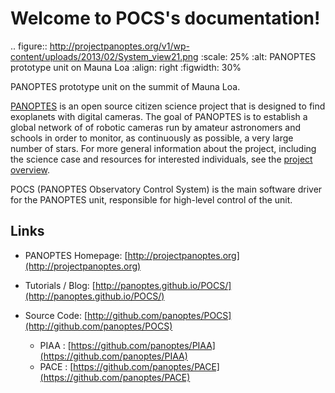 Welcome to POCS's documentation!
================================

.. figure:: http://projectpanoptes.org/v1/wp-content/uploads/2013/02/System_view21.png
   :scale: 25%
   :alt: PANOPTES prototype unit on Mauna Loa
   :align: right
   :figwidth: 30%

   PANOPTES prototype unit on the summit of Mauna Loa.

[PANOPTES](http://projectpanoptes.org) is an open source citizen science project that is designed to find exoplanets with digital cameras. The goal of PANOPTES is to establish a global network of of robotic cameras run by amateur astronomers and schools in order to monitor, as continuously as possible, a very large number of stars. For more general information about the project, including the science case and resources for interested individuals, see the [project overview](http://projectpanoptes.org/v1/overview/>).


POCS (PANOPTES Observatory Control System) is the main software driver for the PANOPTES unit, responsible for high-level control of the unit.


Links
-----

- PANOPTES Homepage: [http://projectpanoptes.org](http://projectpanoptes.org)
- Tutorials / Blog: [http://panoptes.github.io/POCS/](http://panoptes.github.io/POCS/)
- Source Code: [http://github.com/panoptes/POCS](http://github.com/panoptes/POCS)

	- PIAA : [https://github.com/panoptes/PIAA](https://github.com/panoptes/PIAA)
	- PACE : [https://github.com/panoptes/PACE](https://github.com/panoptes/PACE)